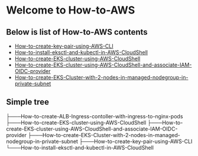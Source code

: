 # Welcome to How-to-AWS

## Below is list of **How-to-AWS** contents
- [How-to-create-key-pair-using-AWS-CLI](https://github.com/ad1mohan/How-to-AWS/tree/main/How-to-create-key-pair-using-AWS-CLI)
- [How-to-install-eksctl-and-kubectl-in-AWS-CloudShell](https://github.com/ad1mohan/How-to-AWS/tree/main/How-to-install-eksctl-and-kubectl-in-AWS-CloudShell)
- [How-to-create-EKS-cluster-using-AWS-CloudShell](https://github.com/ad1mohan/How-to-AWS/tree/main/How-to-create-EKS-cluster-using-AWS-CloudShell/)
- [How-to-create-EKS-cluster-using-AWS-CloudShell-and-associate-IAM-OIDC-provider](https://github.com/ad1mohan/How-to-AWS/tree/main/How-to-create-EKS-cluster-using-AWS-CloudShell-and-associate-IAM-OIDC-provider/)
- [How-to-create-EKS-Cluster-with-2-nodes-in-managed-nodegroup-in-private-subnet](https://github.com/ad1mohan/How-to-AWS/tree/main/How-to-create-EKS-Cluster-with-2-nodes-in-managed-nodegroup-in-private-subnet)

## Simple tree
├───How-to-create-ALB-Ingress-contoller-with-ingress-to-nginx-pods
├───How-to-create-EKS-cluster-using-AWS-CloudShell
├───How-to-create-EKS-cluster-using-AWS-CloudShell-and-associate-IAM-OIDC-provider
├───How-to-create-EKS-Cluster-with-2-nodes-in-managed-nodegroup-in-private-subnet
├───How-to-create-key-pair-using-AWS-CLI
└───How-to-install-eksctl-and-kubectl-in-AWS-CloudShell 